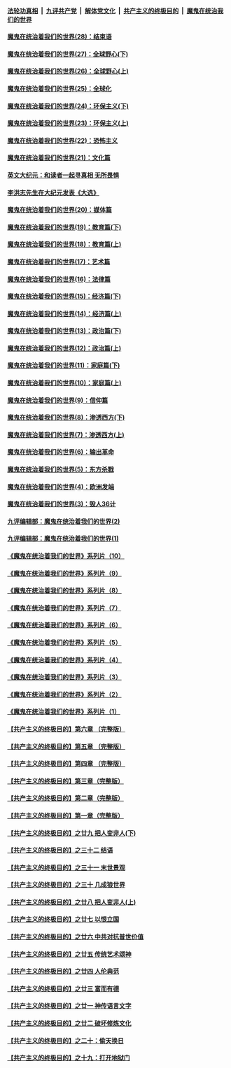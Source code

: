 

####  [法轮功真相](../../../../basic/blob/master/README.md?t=03161730) &nbsp;|&nbsp; [九评共产党](../../../../9ping.md/blob/master/README.md?t=03161730) &nbsp;|&nbsp; [解体党文化](../../../../jtdwh.md/blob/master/README.md?t=03161730)  &nbsp;|&nbsp; [共产主义的终极目的](../../../../gczydzjmd.md/blob/master/README.md?t=03161730) &nbsp;|&nbsp; [魔鬼在统治我们的世界](../../../../mgztzwmdsj.md/blob/master/README.md?t=03161730) 

#### [魔鬼在统治着我们的世界(28)：结束语](../pages/nsc422/n10936246.md?t=03161730) 

#### [魔鬼在统治着我们的世界(27)：全球野心(下)](../pages/nsc422/n10928319.md?t=03161730) 

#### [魔鬼在统治着我们的世界(26)：全球野心(上)](../pages/nsc422/n10900318.md?t=03161730) 

#### [魔鬼在统治着我们的世界(25)：全球化](../pages/nsc422/n10788205.md?t=03161730) 

#### [魔鬼在统治着我们的世界(24)：环保主义(下)](../pages/nsc422/n10695307.md?t=03161730) 

#### [魔鬼在统治着我们的世界(23)：环保主义(上)](../pages/nsc422/n10688613.md?t=03161730) 

#### [魔鬼在统治着我们的世界(22)：恐怖主义](../pages/nsc422/n10614727.md?t=03161730) 

#### [魔鬼在统治着我们的世界(21)：文化篇](../pages/nsc422/n10597706.md?t=03161730) 

#### [英文大纪元：和读者一起寻真相 无所畏惧](../pages/nsc422/n12542027.md?t=03161730) 

#### [李洪志先生在大纪元发表《大选》](../pages/nsc422/n12534746.md?t=03161730) 

#### [魔鬼在统治着我们的世界(20)：媒体篇](../pages/nsc422/n10586579.md?t=03161730) 

#### [魔鬼在统治着我们的世界(19)：教育篇(下)](../pages/nsc422/n10564808.md?t=03161730) 

#### [魔鬼在统治着我们的世界(18)：教育篇(上)](../pages/nsc422/n10526970.md?t=03161730) 

#### [魔鬼在统治着我们的世界(17)：艺术篇](../pages/nsc422/n10499093.md?t=03161730) 

#### [魔鬼在统治着我们的世界(16)：法律篇](../pages/nsc422/n10485969.md?t=03161730) 

#### [魔鬼在统治着我们的世界(15)：经济篇(下)](../pages/nsc422/n10469975.md?t=03161730) 

#### [魔鬼在统治着我们的世界(14)：经济篇(上)](../pages/nsc422/n10457370.md?t=03161730) 

#### [魔鬼在统治着我们的世界(13)：政治篇(下)](../pages/nsc422/n10448270.md?t=03161730) 

#### [魔鬼在统治着我们的世界(12)：政治篇(上)](../pages/nsc422/n10444576.md?t=03161730) 

#### [魔鬼在统治着我们的世界(11)：家庭篇(下)](../pages/nsc422/n10440961.md?t=03161730) 

#### [魔鬼在统治着我们的世界(10)：家庭篇(上)](../pages/nsc422/n10435448.md?t=03161730) 

#### [魔鬼在统治着我们的世界(9)：信仰篇](../pages/nsc422/n10432159.md?t=03161730) 

#### [魔鬼在统治着我们的世界(8)：渗透西方(下)](../pages/nsc422/n10429603.md?t=03161730) 

#### [魔鬼在统治着我们的世界(7)：渗透西方(上)](../pages/nsc422/n10426013.md?t=03161730) 

#### [魔鬼在统治着我们的世界(6)：输出革命](../pages/nsc422/n10421536.md?t=03161730) 

#### [魔鬼在统治着我们的世界(5)：东方杀戮](../pages/nsc422/n10417707.md?t=03161730) 

#### [魔鬼在统治着我们的世界(4)：欧洲发端](../pages/nsc422/n10414890.md?t=03161730) 

#### [魔鬼在统治着我们的世界(3)：毁人36计](../pages/nsc422/n10411583.md?t=03161730) 

#### [九评编辑部：魔鬼在统治着我们的世界(2)](../pages/nsc422/n10410036.md?t=03161730) 

#### [九评编辑部：魔鬼在统治着我们的世界(1)](../pages/nsc422/n10406825.md?t=03161730) 

#### [《魔鬼在统治着我们的世界》系列片（10）](../pages/nsc422/n12292670.md?t=03161730) 

#### [《魔鬼在统治着我们的世界》系列片（9）](../pages/nsc422/n12290859.md?t=03161730) 

#### [《魔鬼在统治着我们的世界》系列片（8）](../pages/nsc422/n12287445.md?t=03161730) 

#### [《魔鬼在统治着我们的世界》系列片（7）](../pages/nsc422/n12283425.md?t=03161730) 

#### [《魔鬼在统治着我们的世界》系列片（6）](../pages/nsc422/n12282314.md?t=03161730) 

#### [《魔鬼在统治着我们的世界》系列片（5）](../pages/nsc422/n12281419.md?t=03161730) 

#### [《魔鬼在统治着我们的世界》系列片（4）](../pages/nsc422/n12274024.md?t=03161730) 

#### [《魔鬼在统治着我们的世界》系列片（3）](../pages/nsc422/n12271322.md?t=03161730) 

#### [《魔鬼在统治着我们的世界》系列片（2）](../pages/nsc422/n12269049.md?t=03161730) 

#### [《魔鬼在统治着我们的世界》系列片（1）](../pages/nsc422/n12267575.md?t=03161730) 

#### [【共产主义的终极目的】第六章 （完整版）](../pages/nsc422/n11428913.md?t=03161730) 

#### [【共产主义的终极目的】第五章 （完整版）](../pages/nsc422/n11428912.md?t=03161730) 

#### [【共产主义的终极目的】第四章 （完整版）](../pages/nsc422/n11428907.md?t=03161730) 

#### [【共产主义的终极目的】第三章（完整版）](../pages/nsc422/n11428848.md?t=03161730) 

#### [【共产主义的终极目的】第二章（完整版）](../pages/nsc422/n11428831.md?t=03161730) 

#### [【共产主义的终极目的】第一章（完整版）](../pages/nsc422/n11417651.md?t=03161730) 

#### [【共产主义的终极目的】之廿九 把人变非人(下)](../pages/nsc422/n11344140.md?t=03161730) 

#### [【共产主义的终极目的】之三十二 结语](../pages/nsc422/n11360535.md?t=03161730) 

#### [【共产主义的终极目的】之三十一 末世景观](../pages/nsc422/n11351129.md?t=03161730) 

#### [【共产主义的终极目的】之三十 几成狼世界](../pages/nsc422/n11348280.md?t=03161730) 

#### [【共产主义的终极目的】之廿八 把人变非人(上)](../pages/nsc422/n11340492.md?t=03161730) 

#### [【共产主义的终极目的】之廿七 以恨立国](../pages/nsc422/n11336944.md?t=03161730) 

#### [【共产主义的终极目的】之廿六 中共对抗普世价值](../pages/nsc422/n11324785.md?t=03161730) 

#### [【共产主义的终极目的】之廿五 传统艺术颂神](../pages/nsc422/n11296396.md?t=03161730) 

#### [【共产主义的终极目的】之廿四 人伦典范](../pages/nsc422/n11296397.md?t=03161730) 

#### [【共产主义的终极目的】之廿三 富而有德](../pages/nsc422/n11283598.md?t=03161730) 

#### [【共产主义的终极目的】之廿一 神传语言文字](../pages/nsc422/n11263265.md?t=03161730) 

#### [【共产主义的终极目的】之廿二 破坏修炼文化](../pages/nsc422/n11245728.md?t=03161730) 

#### [【共产主义的终极目的】之二十：偷天换日](../pages/nsc422/n11238846.md?t=03161730) 

#### [【共产主义的终极目的】之十九：打开地狱门](../pages/nsc422/n11206376.md?t=03161730) 

